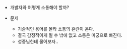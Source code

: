- 개발자와 어떻게 소통해야 할까?

- 문제 
	- 기술적인 용어를 몰라 소통의 혼란이 온다.
	- 결국 감정적이게 될 수 밖에 없고 소통은 미궁으로 빠진다.
	- 성중님한테 물어보자..